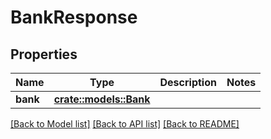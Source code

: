 # BankResponse

## Properties

Name | Type | Description | Notes
------------ | ------------- | ------------- | -------------
**bank** | [**crate::models::Bank**](bank.md) |  | 

[[Back to Model list]](../README.md#documentation-for-models) [[Back to API list]](../README.md#documentation-for-api-endpoints) [[Back to README]](../README.md)


